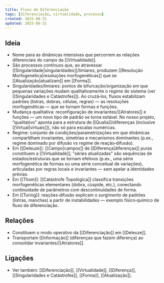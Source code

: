 ```yaml
---
title: Fluxo de Diferenciação
tags: [diferenciação, virtualidade, processo]
created: 2025-08-31
updated: 2025-08-31
---
```


## Ideia
- Nome para as dinâmicas intensivas que percorrem as relações diferenciais do campo da [[Virtualidade]].
- São processos contínuos que, ao atravessar [[Singularidade|singularidades]]/limiares, produzem [[Resolução Morfogenética|resoluções morfogenéticas]] que se [[Atualização|atualizam]] em [[Forma]].
- Singularidades/limiares: pontos de bifurcação/organização em que pequenas variações mudam qualitativamente o regime do sistema (ver [[Singularidades e Catástrofes]]). Ao cruzá‑los, fluxos estabilizam padrões (listras, dobras, células, regras) — as resoluções morfogenéticas — que se tornam formas e funções.
- Mudança qualitativa: reconfiguração de invariantes/[[Atratores]] e funções — um novo tipo de padrão se torna estável. No nosso projeto, “qualitativo” aponta para a estrutura de [[Qualia]]/diferenças (inclusive [[Virtual|virtuais]]), não só para escalas numéricas.
- Regime: conjunto de condições/parametrizações em que dinâmicas compartilham invariantes, simetrias e mecanismos dominantes (p.ex., regime dominado por difusão vs regime de reação‑difusão).
- Em [[Deleuze]]: [[Campo|campos]] de [[Diferença|diferenças]] puras constituem a [[Virtualidade]]; "séries atualizadas" são sequências de estados/estruturas que se tornam efetivos (p.ex., uma série morfogenética de formas ou uma série conceitual de variações), articuladas por regras locais e invariantes — sem apelar a identidades prévias.
- Em [[Thom]]: [[Catástrofe Topológica]] classifica transições morfogenéticas elementares (dobra, cúspide, etc.), conectando continuidade de parâmetros com descontinuidades de forma.
- Em [[Turing]]: reações‑difusão explicam o surgimento de padrões (listras, manchas) a partir de instabilidades — exemplo físico‑químico de fluxo de diferenciação.

## Relações
- Constituem o modo operativo da [[Diferenciação]] em [[Deleuze]].
- Transportam [[Informação]] (diferenças que fazem diferença) ao consolidar invariantes/[[Atratores]].

## Ligações
- Ver também: [[Diferenciação]], [[Virtualidade]], [[Diferença]], [[Singularidades e Catástrofes]], [[Forma]], [[Atualização]].

